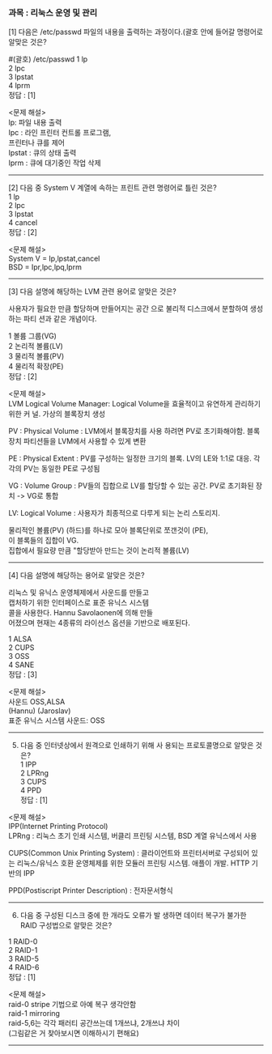 ### 과목 : 리눅스 운영 및 관리

[1] 다음은 /etc/passwd 파일의 내용을 출력하는
과정이다.(괄호 안에 들어갈 명령어로 알맞은
것은?  
  
#(괄호) /etc/passwd
1 lp  
2 lpc  
3 lpstat  
4 lprm  
정답 : [1]  
  
<문제 해설>  
lp: 파일 내용 출력  
Ipc : 라인 프린터 컨트롤 프로그램,  
프린터나 큐를 제어  
Ipstat : 큐의 상태 출력  
Iprm : 큐에 대기중인 작업 삭제  

--- 

[2] 다음 중 System V 계열에 속하는 프린트 관련
명령어로 틀린 것은?  
1 lp  
2 lpc  
3 lpstat  
4 cancel  
정답 : [2]
  
<문제 해설>  
System V = Ip,lpstat,cancel  
BSD = Ipr,lpc,lpq,lprm  

--- 
[3] 다음 설명에 해당하는 LVM 관련 용어로 알맞은
것은?  
  
사용자가 필요한 만큼 할당하며 만들어지는 공간
으로 불리적 디스크에서 분할하여 생성하는 파티
션과 같은 개념이다.  
  
1 볼륨 그룹(VG)  
2 논리적 볼륨(LV)  
3 물리적 볼륨(PV)  
4 물리적 확장(PE)   
정답 : [2]  

<문제 해설>  
LVM Logical Volume Manager: Logical
Volume을 효율적이고 유연하게 관리하기 위한 커
널. 가상의 블록장치 생성  
  
PV : Physical Volume : LVM에서 블록장치를 사용
하려면 PV로 초기화해야함. 블록장치 파티션들을
LVM에서 사용할 수 있게 변환  
  
PE : Physical Extent : PV를 구성하는 일정한 크기의 블록. LV의 LE와 1:1로 대응. 각각의 PV는 동일한 PE로 구성됨  
  
VG : Volume Group : PV들의 집합으로 LV를 할당할 수 있는 공간. PV로 초기화된 장치 -> VG로 통합  
  
LV: Logical Volume : 사용자가 최종적으로 다루게 되는 논리 스토리지.  
  
물리적인 볼륨(PV) (하드)를 하나로 모아 
블록단위로 쪼갠것이 (PE),  
이 블록들의 집합이 VG.  
집합에서 필요량 만큼 "할당받아 만드는 것이 논리적
볼륨(LV)  
  
---
  
[4] 다음 설명에 해당하는 용어로 알맞은 것은?  
  
리눅스 및 유닉스 운영체제에서 사운드를 만들고  
캡처하기 위한 인터페이스로 표준 유닉스 시스템  
콜을 사용한다. Hannu Savolaonen에 의해 만들  
어졌으며 현재는 4종류의 라이선스 옵션을 기반으로 배포된다.  
  
1 ALSA  
2 CUPS  
3 OSS  
4 SANE  
정답 : [3]  
  
<문제 해설>  
사운드 OSS,ALSA  
(Hannu) (Jaroslav)  
표준 유닉스 시스템 사운드: OSS  

--- 

5. 다음 중 인터넷상에서 원격으로 인쇄하기 위해 사
용되는 프로토콜명으로 알맞은 것은?  
1 IPP  
2 LPRng  
3 CUPS  
4 PPD  
정답 : [1]  
  
<문제 해설>  
IPP(Internet Printing Protocol)  
LPRng : 리눅스 초기 인쇄 시스템, 버클리 프린팅 시스템, BSD 계열 유닉스에서 사용  
  
CUPS(Common Unix Printing System) : 클라이언트와 프린터서버로 구성되어 있는 리눅스/유닉스
호환 운영체제를 위한 모듈러 프린팅 시스템. 애플이
개발. HTTP 기반의 IPP
  
PPD(Postiscript Printer Description) : 전자문서형식

--- 

6. 다음 중 구성된 디스크 중에 한 개라도 오류가 발
생하면 데이터 복구가 불가한 RAID 구성법으로
알맞은 것은?
  
1 RAID-0  
2 RAID-1  
3 RAID-5  
4 RAID-6  
정답 : [1]  
  
<문제 해설>  
raid-0 stripe 기법으로 아예 복구 생각안함  
raid-1 mirroring  
raid-5,6는 각각 패러티 공간쓰는데 1개쓰냐, 2개쓰냐 차이  
(그림같은 거 찾아보시면 이해하시기 편해요)  

---

